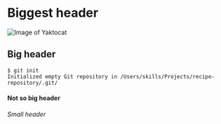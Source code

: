# Biggest header
![Image of Yaktocat](https://octodex.github.com/images/yaktocat.png)
## Big header
```
$ git init
Initialized empty Git repository in /Users/skills/Projects/recipe-repository/.git/
```
#### Not so big header
###### Small header
